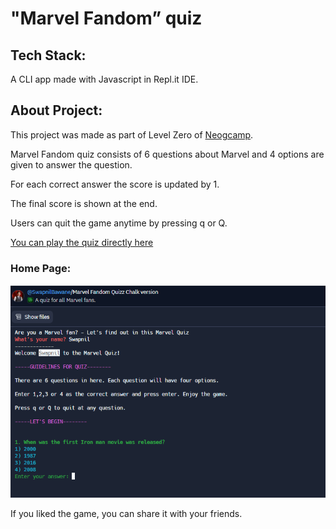 # "Marvel Fandom” quiz

## Tech Stack: 
A CLI app made with Javascript in Repl.it IDE.

## About Project: 
This project was made as part of Level Zero of [Neogcamp](www.neog.camp).

Marvel Fandom quiz consists of 6 questions about Marvel and 4 options are given to answer the question. 

For each correct answer the score is updated by 1. 

The final score is shown at the end. 

Users can quit the game anytime by pressing q or Q. 

[You can play the quiz directly here](https://replit.com/@SwapnilBawane/Marvel-Fandom-Quizz-Chalk-version?embed=1&output=1)

### Home Page:

![Home page](https://github.com/swapnilbawane/marvelfandom-quiz/blob/main/screenshot/m2-home.png?raw=true)

If you liked the game, you can share it with your friends. 

